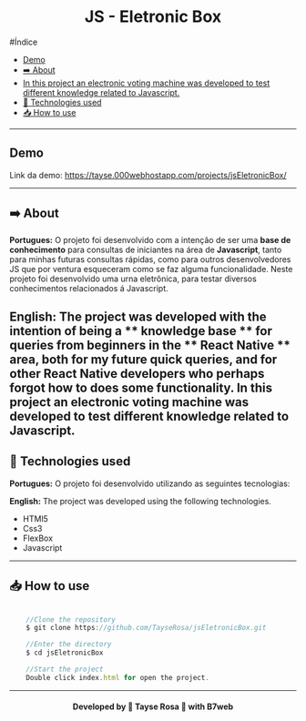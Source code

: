 <h1 align="center"> JS - Eletronic Box </h1>

#Índice
- [Demo](#demo)
- [➡️ About](#️-about)
- [In this project an electronic voting machine was developed to test different knowledge related to Javascript.](#in-this-project-an-electronic-voting-machine-was-developed-to-test-different-knowledge-related-to-javascript)
- [🚀 Technologies used](#-technologies-used)
- [📥 How to use](#-how-to-use)

---

## Demo
Link da demo: https://tayse.000webhostapp.com/projects/jsEletronicBox/

---

## ➡️ About
<b>Portugues:</b> 
O projeto foi desenvolvido com a intenção de ser uma **base de conhecimento** para consultas de iniciantes na área de **Javascript**, tanto para minhas futuras consultas rápidas, como para outros desenvolvedores JS que por ventura esqueceram como se faz alguma funcionalidade.
Neste projeto foi desenvolvido uma urna eletrônica, para testar diversos conhecimentos relacionados á Javascript.

<b>English:</b>
The project was developed with the intention of being a ** knowledge base ** for queries from beginners in the ** React Native ** area, both for my future quick queries, and for other React Native developers who perhaps forgot how to does some functionality.
In this project an electronic voting machine was developed to test different knowledge related to Javascript.
---

## 🚀 Technologies used
<b>Portugues:</b>
O projeto foi desenvolvido utilizando as seguintes tecnologias:

<b>English:</b>
The project was developed using the following technologies.

- HTMl5
- Css3
- FlexBox
- Javascript

---

## 📥 How to use
```js

    //Clone the repository
    $ git clone https://github.com/TayseRosa/jsEletronicBox.git

    //Enter the directory 
    $ cd jsEletronicBox

    //Start the project
    Double click index.html for open the project.

``` 

---
<h4 align="center"> Developed by 🚀 Tayse Rosa 🌸 with B7web </h4>
